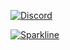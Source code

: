 [![Discord](https://badgen.net/badge/icon/discord?icon=discord&label)](https://https://discord.com/)

[![Sparkline](https://stars.medv.io/Naereen/badges.svg)](https://stars.medv.io/Naereen/badges)
